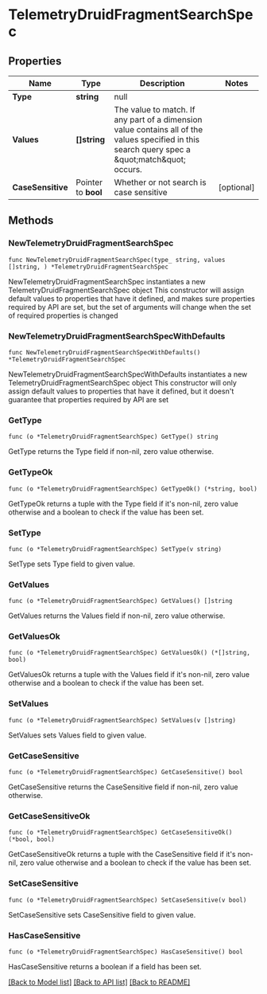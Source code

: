 # TelemetryDruidFragmentSearchSpec

## Properties

Name | Type | Description | Notes
------------ | ------------- | ------------- | -------------
**Type** | **string** | null | 
**Values** | **[]string** | The value to match.  If any part of a dimension value contains all of the values specified in this search query spec a \&quot;match\&quot; occurs. | 
**CaseSensitive** | Pointer to **bool** | Whether or not search is case sensitive | [optional] 

## Methods

### NewTelemetryDruidFragmentSearchSpec

`func NewTelemetryDruidFragmentSearchSpec(type_ string, values []string, ) *TelemetryDruidFragmentSearchSpec`

NewTelemetryDruidFragmentSearchSpec instantiates a new TelemetryDruidFragmentSearchSpec object
This constructor will assign default values to properties that have it defined,
and makes sure properties required by API are set, but the set of arguments
will change when the set of required properties is changed

### NewTelemetryDruidFragmentSearchSpecWithDefaults

`func NewTelemetryDruidFragmentSearchSpecWithDefaults() *TelemetryDruidFragmentSearchSpec`

NewTelemetryDruidFragmentSearchSpecWithDefaults instantiates a new TelemetryDruidFragmentSearchSpec object
This constructor will only assign default values to properties that have it defined,
but it doesn't guarantee that properties required by API are set

### GetType

`func (o *TelemetryDruidFragmentSearchSpec) GetType() string`

GetType returns the Type field if non-nil, zero value otherwise.

### GetTypeOk

`func (o *TelemetryDruidFragmentSearchSpec) GetTypeOk() (*string, bool)`

GetTypeOk returns a tuple with the Type field if it's non-nil, zero value otherwise
and a boolean to check if the value has been set.

### SetType

`func (o *TelemetryDruidFragmentSearchSpec) SetType(v string)`

SetType sets Type field to given value.


### GetValues

`func (o *TelemetryDruidFragmentSearchSpec) GetValues() []string`

GetValues returns the Values field if non-nil, zero value otherwise.

### GetValuesOk

`func (o *TelemetryDruidFragmentSearchSpec) GetValuesOk() (*[]string, bool)`

GetValuesOk returns a tuple with the Values field if it's non-nil, zero value otherwise
and a boolean to check if the value has been set.

### SetValues

`func (o *TelemetryDruidFragmentSearchSpec) SetValues(v []string)`

SetValues sets Values field to given value.


### GetCaseSensitive

`func (o *TelemetryDruidFragmentSearchSpec) GetCaseSensitive() bool`

GetCaseSensitive returns the CaseSensitive field if non-nil, zero value otherwise.

### GetCaseSensitiveOk

`func (o *TelemetryDruidFragmentSearchSpec) GetCaseSensitiveOk() (*bool, bool)`

GetCaseSensitiveOk returns a tuple with the CaseSensitive field if it's non-nil, zero value otherwise
and a boolean to check if the value has been set.

### SetCaseSensitive

`func (o *TelemetryDruidFragmentSearchSpec) SetCaseSensitive(v bool)`

SetCaseSensitive sets CaseSensitive field to given value.

### HasCaseSensitive

`func (o *TelemetryDruidFragmentSearchSpec) HasCaseSensitive() bool`

HasCaseSensitive returns a boolean if a field has been set.


[[Back to Model list]](../README.md#documentation-for-models) [[Back to API list]](../README.md#documentation-for-api-endpoints) [[Back to README]](../README.md)


